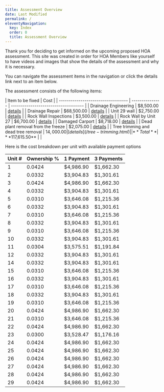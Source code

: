 ```yaml
---
title: Assessment Overview
date: Last Modified
permalink: /
eleventyNavigation:
  key: Index
  order: 0
  title: Assessment Overview
---
```


Thank you for deciding to get informed on the upcoming proposed HOA assessment. This site was created in order for HOA Members like yourself to have videos and images that show the details of the assessment and why it is necessary.

You can navigate the assessment items in the navigation or click the details link next to an item below.

The assessment consists of the following items:

| Item to be fixed                    | Cost            |
| ----------------------------------- | --------------- | ------------------------------------- |
| Drainage Engineering                | $8,500.00       | [details](/drainage-wall-repair.html) |
| Drainage Repair                     | $68,500.00      | [details](/drainage-wall-repair.html) |
| Unit 29 wall                        | $2,750.00       | [details](/unit-29-wall.html)         |
| Rock Wall Inspections               | $3,500.00       | [details](/pie.html)                  |
| Rock Wall by Unit 27                | $6,700.00       | [details](/unit-27-wall.html)         |
| Damaged Carport                     | $8,718.00       | [details](/pool.html)                 |
| Dead plant removal from the freeze  | $2,075.00       | [details](/dead-plants.html)          |
| Tree trimming and dead tree removal | $14,000.00      | [details](/tree-trimming.html)        |
| **Total**                           | **$117,615.50** |                                       |

Here is the cost breakdown per unit with available payment options

| Unit # | Ownership % | 1 Payment | 3 Payments |
| ------ | ----------- | --------- | ---------- |
| 1      | 0.0424      | $4,986.90 | $1,662.30  |
| 2      | 0.0332      | $3,904.83 | $1,301.61  |
| 3      | 0.0424      | $4,986.90 | $1,662.30  |
| 4      | 0.0332      | $3,904.83 | $1,301.61  |
| 5      | 0.0310      | $3,646.08 | $1,215.36  |
| 6      | 0.0332      | $3,904.83 | $1,301.61  |
| 7      | 0.0310      | $3,646.08 | $1,215.36  |
| 8      | 0.0332      | $3,904.83 | $1,301.61  |
| 9      | 0.0310      | $3,646.08 | $1,215.36  |
| 10     | 0.0332      | $3,904.83 | $1,301.61  |
| 11     | 0.0304      | $3,575.51 | $1,191.84  |
| 12     | 0.0332      | $3,904.83 | $1,301.61  |
| 14     | 0.0332      | $3,904.83 | $1,301.61  |
| 15     | 0.0310      | $3,646.08 | $1,215.36  |
| 16     | 0.0332      | $3,904.83 | $1,301.61  |
| 17     | 0.0310      | $3,646.08 | $1,215.36  |
| 18     | 0.0332      | $3,904.83 | $1,301.61  |
| 19     | 0.0310      | $3,646.08 | $1,215.36  |
| 20     | 0.0424      | $4,986.90 | $1,662.30  |
| 21     | 0.0310      | $3,646.08 | $1,215.36  |
| 22     | 0.0424      | $4,986.90 | $1,662.30  |
| 23     | 0.0300      | $3,528.47 | $1,176.16  |
| 24     | 0.0424      | $4,986.90 | $1,662.30  |
| 25     | 0.0424      | $4,986.90 | $1,662.30  |
| 26     | 0.0424      | $4,986.90 | $1,662.30  |
| 27     | 0.0424      | $4,986.90 | $1,662.30  |
| 28     | 0.0424      | $4,986.90 | $1,662.30  |
| 29     | 0.0424      | $4,986.90 | $1,662.30  |
